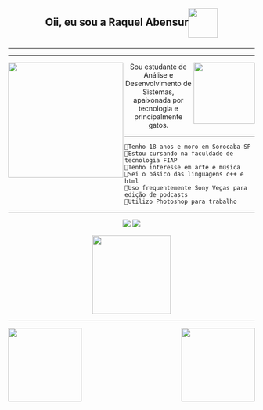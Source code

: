 <!--[![banner-git-hub.png](https://i.postimg.cc/7Yg8FrtG/banner-git-hub.png)](https://github.com/RaquelAbensur)-->

## <p align="center"> Oii, eu sou a Raquel Abensur<img align="center" height="60cm" src="https://i.postimg.cc/3RJHy3Xk/cat-bubble.gif)](https://postimg.cc/v1jKkFSy">
  </p>

___
___

<div>
  <p>
  <img height="235cm" align="left" src="https://spotify-recently-played-readme.vercel.app/api?user=21dp3xcg7ugsim6bf634s7pqi">
     <img align="right" height="125cm"  src="https://i.postimg.cc/sgNsbzKR/cat-coffe.gif)](https://postimg.cc/JsZfB99T">
    <p align="center"> 
     Sou estudante de Análise e Desenvolvimento de Sistemas, apaixonada por tecnologia e principalmente gatos.
  </p>

  ____
  
    🔘Tenho 18 anos e moro em Sorocaba-SP
    🔘Estou cursando na faculdade de tecnologia FIAP
    🔘Tenho interesse em arte e música
    🔘Sei o básico das linguagens c++ e html
    🔘Uso frequentemente Sony Vegas para edição de podcasts
    🔘Utilizo Photoshop para trabalho
    
  ____
  
  <!--
  [![GitHub Streak](https://github-readme-streak-stats.herokuapp.com?user=raquelabensur&theme=blood&hide_border=true&date_format=j%20M%5B%20Y%5D&border=920741&background=FFF0D4&ring=920741&fire=EF5548)](https://git.io/streak-stats)
  /a href= ""><img src= "https://img.shields.io/badge/Discord-7289DA?style=for-the-badge&logo=discord&logoColor=white"></a>
  -->
  
  <p align="center">
  <a href= "mailto:raquelabensur10@gmail"><img src= "https://img.shields.io/badge/Gmail-D14836?style=for-the-badge&logo=gmail&logoColor=white"></a>
  <a href= "https://www.linkedin.com/in/raquel-abensur-a54660210/"><img src= "https://img.shields.io/badge/LinkedIn-0077B5?style=for-the-badge&logo=linkedin&logoColor=white"></a>
  </p>
  
  <p align="center">
<img height="160cm" src="https://i.postimg.cc/Y9wBYztv/banner-cats-II.jpg)](https://postimg.cc/5HprMvYJ">
  </p>
 
  ____
  
<div>
  <p align="left">
    <a href= "https://github.com/RaquelAbensur">
    <img height="150cm" src="https://github-readme-stats.vercel.app/api?username=raquelabensur&theme=moltack&show_icons=true">
    <img height="150cm" align="right" src="https://github-readme-streak-stats.herokuapp.com?user=raquelabensur&theme=blood&hide_border=true&date_format=j%20M%5B%20Y%5D&border=920741&background=FFF0D4&ring=920741&fire=EF5548)](https://git.io/streak-stats"/>
      </p>
    </div>
